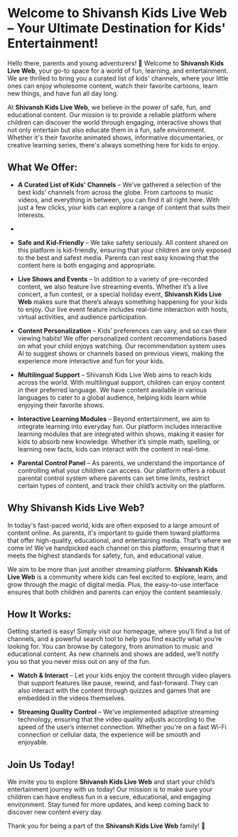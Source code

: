# Welcome to Shivansh Kids Live Web – Your Ultimate Destination for Kids' Entertainment!

Hello there, parents and young adventurers! 🎉 Welcome to **Shivansh Kids Live Web**, your go-to space for a world of fun, learning, and entertainment. We are thrilled to bring you a curated list of kids' channels, where your little ones can enjoy wholesome content, watch their favorite cartoons, learn new things, and have fun all day long.

At **Shivansh Kids Live Web**, we believe in the power of safe, fun, and educational content. Our mission is to provide a reliable platform where children can discover the world through engaging, interactive shows that not only entertain but also educate them in a fun, safe environment. Whether it's their favorite animated shows, informative documentaries, or creative learning series, there's always something here for kids to enjoy.

## What We Offer:
- **A Curated List of Kids' Channels** – We’ve gathered a selection of the best kids’ channels from across the globe. From cartoons to music videos, and everything in between, you can find it all right here. With just a few clicks, your kids can explore a range of content that suits their interests.
- 
- **Safe and Kid-Friendly** – We take safety seriously. All content shared on this platform is kid-friendly, ensuring that your children are only exposed to the best and safest media. Parents can rest easy knowing that the content here is both engaging and appropriate.

- **Live Shows and Events** – In addition to a variety of pre-recorded content, we also feature live streaming events. Whether it’s a live concert, a fun contest, or a special holiday event, **Shivansh Kids Live Web** makes sure that there’s always something happening for your kids to enjoy. Our live event feature includes real-time interaction with hosts, virtual activities, and audience participation.

- **Content Personalization** – Kids’ preferences can vary, and so can their viewing habits! We offer personalized content recommendations based on what your child enjoys watching. Our recommendation system uses AI to suggest shows or channels based on previous views, making the experience more interactive and fun for your kids.

- **Multilingual Support** – Shivansh Kids Live Web aims to reach kids across the world. With multilingual support, children can enjoy content in their preferred language. We have content available in various languages to cater to a global audience, helping kids learn while enjoying their favorite shows.

- **Interactive Learning Modules** – Beyond entertainment, we aim to integrate learning into everyday fun. Our platform includes interactive learning modules that are integrated within shows, making it easier for kids to absorb new knowledge. Whether it’s simple math, spelling, or learning new facts, kids can interact with the content in real-time.

- **Parental Control Panel** – As parents, we understand the importance of controlling what your children can access. Our platform offers a robust parental control system where parents can set time limits, restrict certain types of content, and track their child’s activity on the platform.

## Why Shivansh Kids Live Web?
In today's fast-paced world, kids are often exposed to a large amount of content online. As parents, it's important to guide them toward platforms that offer high-quality, educational, and entertaining media. That’s where we come in! We’ve handpicked each channel on this platform, ensuring that it meets the highest standards for safety, fun, and educational value.

We aim to be more than just another streaming platform. **Shivansh Kids Live Web** is a community where kids can feel excited to explore, learn, and grow through the magic of digital media. Plus, the easy-to-use interface ensures that both children and parents can enjoy the content seamlessly.

## How It Works:
Getting started is easy! Simply visit our homepage, where you’ll find a list of channels, and a powerful search tool to help you find exactly what you’re looking for. You can browse by category, from animation to music and educational content. As new channels and shows are added, we’ll notify you so that you never miss out on any of the fun.

- **Watch & Interact** – Let your kids enjoy the content through video players that support features like pause, rewind, and fast-forward. They can also interact with the content through quizzes and games that are embedded in the videos themselves.
  
- **Streaming Quality Control** – We’ve implemented adaptive streaming technology, ensuring that the video quality adjusts according to the speed of the user’s internet connection. Whether you're on a fast Wi-Fi connection or cellular data, the experience will be smooth and enjoyable.

## Join Us Today!
We invite you to explore **Shivansh Kids Live Web** and start your child’s entertainment journey with us today! Our mission is to make sure your children can have endless fun in a secure, educational, and engaging environment. Stay tuned for more updates, and keep coming back to discover new content every day.

Thank you for being a part of the **Shivansh Kids Live Web** family! 👏
